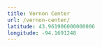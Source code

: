 ```yaml
---
title: Vernon Center
url: /vernon-center/
latitude: 43.961906000000006
longitude: -94.1691248
---
```

